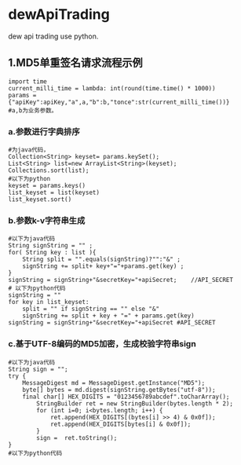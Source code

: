 # dewApiTrading
dew api trading use python.
## 1.MD5单重签名请求流程示例

    import time
    current_milli_time = lambda: int(round(time.time() * 1000))
    params = {"apiKey":apiKey,"a",a,"b":b,"tonce":str(current_milli_time())} 
    #a,b为业务参数。

### a.参数进行字典排序
    #为java代码，
    Collection<String> keyset= params.keySet(); 
    List<String> list=new ArrayList<String>(keyset);  
    Collections.sort(list);
    #以下为python
    keyset = params.keys()
    list_keyset = list(keyset)
    list_keyset.sort()
### b.参数k-v字符串生成
    #以下为java代码
    String signString = "" ;     
    for( String key : list ){
	    String split = "".equals(signString)?"":"&" ;
	    signString += split+ key+"="+params.get(key) ;
    }
    signString = signString+"&secretKey="+apiSecret;    //API_SECRET
    # 以下为python代码
    signString = ""
    for key in list_keyset:
        split = "" if signString == "" else "&"
        signString += split + key + "=" + params.get(key)
    signString = signString+"&secretKey="+apiSecret #API_SECRET


### c.基于UTF-8编码的MD5加密，生成校验字符串sign
    #以下为java代码
    String sign = "";
    try {
        MessageDigest md = MessageDigest.getInstance("MD5");
        byte[] bytes = md.digest(signString.getBytes("utf-8"));
        final char[] HEX_DIGITS = "0123456789abcdef".toCharArray();
	        StringBuilder ret = new StringBuilder(bytes.length * 2);
	        for (int i=0; i<bytes.length; i++) {
		        ret.append(HEX_DIGITS[(bytes[i] >> 4) & 0x0f]);
		        ret.append(HEX_DIGITS[bytes[i] & 0x0f]);
	        }
	        sign =  ret.toString();
    }
    #以下为python代码


        
